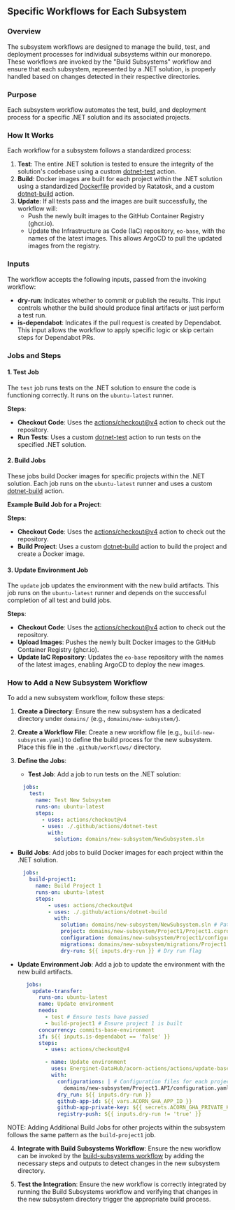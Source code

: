 ﻿## Specific Workflows for Each Subsystem

### Overview

The subsystem workflows are designed to manage the build, test, and deployment processes for individual subsystems within our monorepo. These workflows are invoked by the "Build Subsystems" workflow and ensure that each subsystem, represented by a .NET solution, is properly handled based on changes detected in their respective directories.

### Purpose

Each subsystem workflow automates the test, build, and deployment process for a specific .NET solution and its associated projects.

### How It Works

Each workflow for a subsystem follows a standardized process:

1. **Test**: The entire .NET solution is tested to ensure the integrity of the solution's codebase using a custom [dotnet-test](./dotnet-test.md) action.
2. **Build**: Docker images are built for each project within the .NET solution using a standardized [Dockerfile](https://github.com/Energinet-DataHub/acorn-actions/Dockerfile.simplified) provided by Ratatosk, and a custom [dotnet-build](./dotnet-build.md) action.
3. **Update**: If all tests pass and the images are built successfully, the workflow will:
    - Push the newly built images to the GitHub Container Registry (ghcr.io).
    - Update the Infrastructure as Code (IaC) repository, `eo-base`, with the names of the latest images. This allows ArgoCD to pull the updated images from the registry.

### Inputs

The workflow accepts the following inputs, passed from the invoking workflow:

- **dry-run**: Indicates whether to commit or publish the results. This input controls whether the build should produce final artifacts or just perform a test run.
- **is-dependabot**: Indicates if the pull request is created by Dependabot. This input allows the workflow to apply specific logic or skip certain steps for Dependabot PRs.

### Jobs and Steps

#### 1. Test Job

The `test` job runs tests on the .NET solution to ensure the code is functioning correctly. It runs on the `ubuntu-latest` runner.

**Steps**:
- **Checkout Code**: Uses the [actions/checkout@v4](https://github.com/actions/checkout) action to check out the repository.
- **Run Tests**: Uses a custom [dotnet-test](./dotnet-test.md) action to run tests on the specified .NET solution.

#### 2. Build Jobs

These jobs build Docker images for specific projects within the .NET solution. Each job runs on the `ubuntu-latest` runner and uses a custom [dotnet-build](./dotnet-build.md) action.

**Example Build Job for a Project**:

**Steps**:
- **Checkout Code**: Uses the [actions/checkout@v4](https://github.com/actions/checkout) action to check out the repository.
- **Build Project**: Uses a custom [dotnet-build](./dotnet-build.md) action to build the project and create a Docker image.

#### 3. Update Environment Job

The `update` job updates the environment with the new build artifacts. This job runs on the `ubuntu-latest` runner and depends on the successful completion of all test and build jobs.

**Steps**:
- **Checkout Code**: Uses the [actions/checkout@v4](https://github.com/actions/checkout) action to check out the repository.
- **Upload Images**: Pushes the newly built Docker images to the GitHub Container Registry (ghcr.io).
- **Update IaC Repository**: Updates the `eo-base` repository with the names of the latest images, enabling ArgoCD to deploy the new images.

### How to Add a New Subsystem Workflow

To add a new subsystem workflow, follow these steps:

1. **Create a Directory**: Ensure the new subsystem has a dedicated directory under `domains/` (e.g., `domains/new-subsystem/`).

2. **Create a Workflow File**: Create a new workflow file (e.g., `build-new-subsystem.yaml`) to define the build process for the new subsystem. Place this file in the `.github/workflows/` directory.

3. **Define the Jobs**:

    - **Test Job**: Add a job to run tests on the .NET solution:
```yaml
     jobs:
       test:
         name: Test New Subsystem
         runs-on: ubuntu-latest
         steps:
           - uses: actions/checkout@v4
           - uses: ./.github/actions/dotnet-test
             with:
               solution: domains/new-subsystem/NewSubsystem.sln
```
- **Build Jobs**: Add jobs to build Docker images for each project within the .NET solution.
```yaml
     jobs:
       build-project1:
         name: Build Project 1
         runs-on: ubuntu-latest
         steps:
             - uses: actions/checkout@v4
             - uses: ./.github/actions/dotnet-build
               with:
                 solution: domains/new-subsystem/NewSubsystem.sln # Path to the .NET solution
                 project: domains/new-subsystem/Project1/Project1.csproj # Path to the project file
                 configuration: domains/new-subsystem/Project1/configuration.yaml # Configuration file for the project
                 migrations: domains/new-subsystem/migrations/Project1.sql # Migration script for the project, if applicable
                 dry-run: ${{ inputs.dry-run }} # Dry run flag
```
- **Update Environment Job**: Add a job to update the environment with the new build artifacts.
```yaml
      jobs:
        update-transfer:
          runs-on: ubuntu-latest
          name: Update environment
          needs:
            - test # Ensure tests have passed
            - build-project1 # Ensure project 1 is built
          concurrency: commits-base-environment
          if: ${{ inputs.is-dependabot == 'false' }}
          steps:
            - uses: actions/checkout@v4

            - name: Update environment
              uses: Energinet-DataHub/acorn-actions/actions/update-base-environment@v4
              with:
                configurations: | # Configuration files for each project
                  domains/new-subsystem/Project1.API/configuration.yaml
                dry_run: ${{ inputs.dry-run }}
                github-app-id: ${{ vars.ACORN_GHA_APP_ID }}
                github-app-private-key: ${{ secrets.ACORN_GHA_PRIVATE_KEY }}
                registry-push: ${{ inputs.dry-run != 'true' }}
```

NOTE: Adding Additional Build Jobs for other projects within the subsystem follows the same pattern as the `build-project1` job.

4. **Integrate with Build Subsystems Workflow**: Ensure the new workflow can be invoked by the [build-subsystems workflow](./build-subsystems.md) by adding the necessary steps and outputs to detect changes in the new subsystem directory.

5. **Test the Integration**: Ensure the new workflow is correctly integrated by running the Build Subsystems workflow and verifying that changes in the new subsystem directory trigger the appropriate build process.

